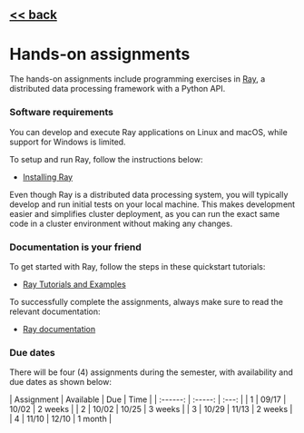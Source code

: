 ## [<< back](./index.html)

# Hands-on assignments

The hands-on assignments include programming exercises in [Ray](https://ray.io), a distributed data processing framework with a Python API.

### Software requirements
You can develop and execute Ray applications on Linux and macOS, while support for Windows is limited. 

To setup and run Ray, follow the instructions below:
- [Installing Ray](https://docs.ray.io/en/latest/installation.html)

Even though Ray is a distributed data processing system, you will typically develop and run initial tests on your local machine. This makes development easier and simplifies cluster deployment, as you can run the exact same code in a cluster environment without making any changes.

### Documentation is your friend
To get started with Ray, follow the steps in these quickstart tutorials:
- [Ray Tutorials and Examples](https://docs.ray.io/en/latest/auto_examples/overview.html)

To successfully complete the assignments, always make sure to read the relevant documentation:
- [Ray documentation](https://docs.ray.io/en/latest/)

### Due dates
There will be four (4) assignments during the semester, with availability and due dates as shown below:

| Assignment | Available | Due | Time |
| :------: | :-----: | :---: | 
| 1 | 09/17 | 10/02 | 2 weeks |
| 2 | 10/02 | 10/25 | 3 weeks |
| 3 | 10/29 | 11/13 | 2 weeks |
| 4 | 11/10 | 12/10 | 1 month |
